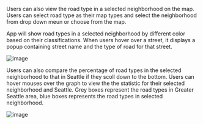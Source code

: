 Users can also view the road type in a selected neighborhood on the map. 
Users can select road type as their map types and select the neighborhood from drop down meun or choose from the map.

App will show road types in a selected neighborhood by different color based on their classifications.
When users hover over a street, it displays a popup containing street name and the type of road for that street.

![image](https://github.com/Neighborhood-Traffic-Flow/neighborhoodtrafficflow/blob/master/examples/gif%20pictures/road%20type%20graph.gif)


Users can also compare the percentage of road types in the selected neighborhood to that in Seattle if they scoll down to the bottom. 
Users can hover mouses over the graph to view the the statistic for their selected neighborhood and Seattle. Grey boxes represent the road types in Greater Seattle area, 
blue boxes represents the road types in selected neighborhood.

![image](https://github.com/Neighborhood-Traffic-Flow/neighborhoodtrafficflow/blob/master/examples/gif%20pictures/road%20type%20stats.gif)
